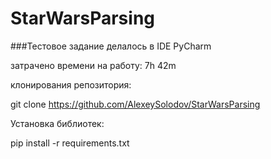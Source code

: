 # StarWarsParsing

###Тестовое задание делалось в IDE PyCharm

затрачено времени на работу: 7h 42m

клонирования репозитория:

git clone https://github.com/AlexeySolodov/StarWarsParsing

Установка библиотек: 

pip install -r requirements.txt
